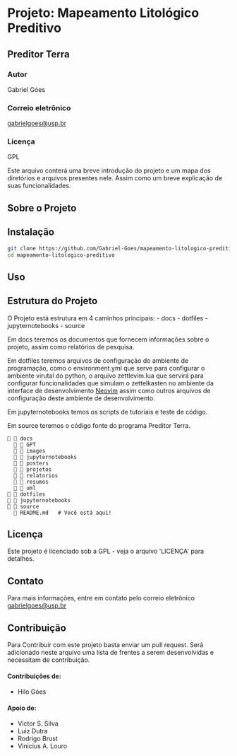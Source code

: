 # Projeto: Mapeamento Litológico Preditivo
## Preditor Terra
### Autor
Gabriel Góes

### Correio eletrônico
gabrielgoes@usp.br
### Licença
GPL

Este arquivo conterá uma breve introdução do projeto e um mapa dos diretórios e
arquivos presentes nele. Assim como um breve explicação de suas funcionalidades.

## Sobre o Projeto


## Instalação
```bash
git clone https://github.com/Gabriel-Goes/mapeamento-litologico-preditivo.git
cd mapeamento-litologico-preditivo
```

## Uso

## Estrutura do Projeto
O Projeto está estrutura em 4 caminhos principais:
    - docs
    - dotfiles
    - jupyternotebooks
    - source

Em docs teremos os documentos que fornecem informações sobre o projeto, assim
como relatórios de pesquisa.

Em dotfiles teremos arquivos de configuração do ambiente de programação, como
o environment.yml que serve para configurar o ambiente virutal do python, o arquivo
zettlevim.lua que servirá para configurar funcionalidades que simulam o zettelkasten
no ambiente da interface de desenvolvimento [Neovim](https://neovim.io/) assim como
outros arquivos de configuração deste ambiente de desenvolvimento.

Em jupyternotebooks temos os scripts de tutoriais e teste de código.

Em source teremos o código fonte do programa Preditor Terra.

```
  docs
    GPT
    images
    jupyternotebooks
    posters
    projetos
    relatorios
    resumos
    uml
  dotfiles
  jupyternotebooks
  source
   README.md   # Você está aqui!
```

## Licença
Este projeto é licenciado sob a GPL - veja o arquivo 'LICENÇA' para detalhes.

## Contato
Para mais informações, entre em contato pelo correio eletrônico gabrielgoes@usp.br

## Contribuição

Para Contribuir com este projeto basta enviar um pull request.
Será adicionado neste arquivo uma lista de frentes a serem desenvolvidas e necessitam de contribuição.

#### Contribuições de:

 - Hilo Góes

#### Apoio de:

 - Victor S. Silva
 - Luiz Dutra
 - Rodrigo Brust
 - Vinicius A. Louro
